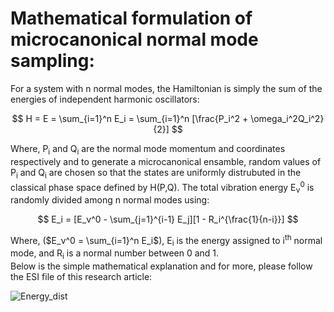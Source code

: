 # Mathematical formulation of microcanonical normal mode sampling:
For a system with n normal modes, the Hamiltonian is simply the sum of the energies of independent harmonic oscillators:
<p align="center">


$$
H =  E = \sum_{i=1}^n E_i = \sum_{i=1}^n [\frac{P_i^2 + \omega_i^2Q_i^2}{2}]
$$


</p>
Where, P<sub>i</sub> and Q<sub>i</sub> are the normal mode momentum and coordinates respectively and to generate a microcanonical ensamble, random values of P<sub>i</sub> and Q<sub>i</sub> are chosen so that the states are uniformly distrubuted in the classical phase space defined by H(P,Q). The total vibration energy E<sub>ν</sub><sup>0</sup> is randomly divided among n normal modes using:
<p align="center">


$$
E_i = [E_ν^0 - \sum_{j=1}^{i-1} E_j][1 - R_i^{\frac{1}{n-i}}]
$$


</p>

Where, ($E_ν^0 = \sum_{i=1}^n E_i$), E<sub>i</sub> is the energy assigned to i<sup>th</sup> normal mode, and R<sub>i</sub> is a normal number between 0 and 1.\
Below is the simple mathematical explanation and for more, please follow the ESI file of this research article: 
                                        
![Energy_dist](https://github.com/atomicadi/Energy-value-distribution/assets/147025377/17bb5b6c-3675-44b6-839d-2b7a0c467df4)
